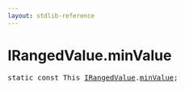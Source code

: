 ```yaml
---
layout: stdlib-reference
---
```


# IRangedValue.minValue

<pre>
<span class='code_keyword'>static</span> <span class='code_keyword'>const</span> <span class="code_keyword">This</span> <a href="/stdlib-reference/interfaces/IRangedValue/index" class="code_type">IRangedValue</a>.<a href="/stdlib-reference/interfaces/IRangedValue/minValue">minValue</a>;
</pre>

